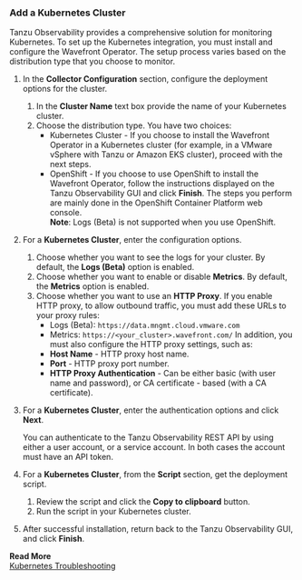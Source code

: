 ### Add a Kubernetes Cluster

Tanzu Observability provides a comprehensive solution for monitoring Kubernetes. To set up the Kubernetes integration, you must install and configure the Wavefront Operator. The setup process varies based on the distribution type that you choose to monitor. 

1. In the **Collector Configuration** section, configure the deployment options for the cluster.
    1. In the **Cluster Name** text box provide the name of your Kubernetes cluster.
    1. Choose the distribution type. You have two choices:
        * Kubernetes Cluster - If you choose to install the Wavefront Operator in a Kubernetes cluster (for example, in a VMware vSphere with Tanzu or Amazon EKS cluster), proceed with the next steps. 
        * OpenShift - If you choose to use OpenShift to install the Wavefront Operator, follow the instructions displayed on the Tanzu Observability GUI and click **Finish**.
          The steps you perform are mainly done in the OpenShift Container Platform web console.<br>
          **Note**: Logs (Beta) is not supported when you use OpenShift.

1. For a **Kubernetes Cluster**, enter the configuration options.
   1. Choose whether you want to see the logs for your cluster. By default, the **Logs (Beta)** option is enabled.
   1. Choose whether you want to enable or disable **Metrics**. By default, the **Metrics** option is enabled.
   1. Choose whether you want to use an **HTTP Proxy**. If you enable HTTP proxy, to allow outbound traffic, you must add these URLs to your proxy rules:
      * Logs (Beta): `https://data.mngmt.cloud.vmware.com`
      * Metrics: `https://<your_cluster>.wavefront.com/`
      In addition, you must also configure the HTTP proxy settings, such as: 
      * **Host Name** - HTTP proxy host name.
      * **Port** - HTTP proxy port number.
      * **HTTP Proxy Authentication** - Can be either basic (with user name and password), or CA certificate - based (with a CA certificate).

1. For a **Kubernetes Cluster**, enter the authentication options and click **Next**.
   
   You can authenticate to the Tanzu Observability REST API by using either a user account, or a service account. In both cases the account must have an API token.
1. For a **Kubernetes Cluster**, from the **Script** section, get the deployment script. 
    1. Review the script and click the **Copy to clipboard** button.
    1. Run the script in your Kubernetes cluster.
1. After successful installation, return back to the Tanzu Observability GUI, and click **Finish**.

**Read More**<br/>
[Kubernetes Troubleshooting](https://docs.wavefront.com/kubernetes_troubleshooting.html)
